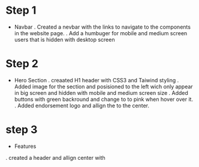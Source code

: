 # Step 1
- Navbar 
. Created a nevbar with the links to navigate to the components in the website page.
. Add a humbuger for mobile and medium screen users that is hidden with desktop screen
# Step 2 
- Hero Section
. creaated H1 header with CSS3 and Taiwind styling
. Added image for the section and posisioned to the left wich only appear in big screen and hidden with mobile and medium screen size
. Added buttons with green backround and change to to pink when hover over it.
. Added endorsement logo and allign the to the center.
# step 3
- Features

. created a header and allign center with 
